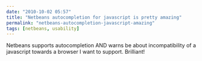 ```yaml
---
date: "2010-10-02 05:57"
title: "Netbeans autocompletion for javascript is pretty amazing"
permalink: "netbeans-autocompletion-javascript-amazing"
tags: [netbeans, usability]
---
```


Netbeans supports autocompletion AND warns be about incompatibility of a javascript towards a browser I want to support. Brilliant!
